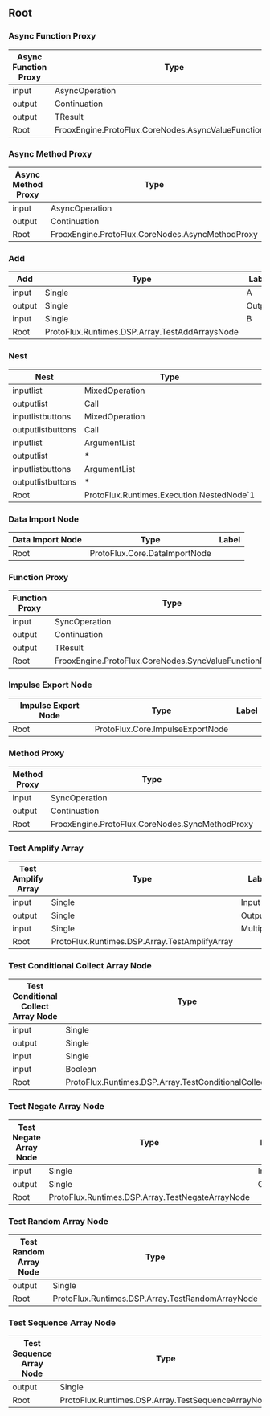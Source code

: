 <!-----------------------------------------------------------------------+
 ! This file has been generated using a script. Do not edit it manually. !
 ! Edit the individual node pages instead.                               !
 +----------------------------------------------------------------------->

## Root

### Async Function Proxy

<!-- embed:start:FrooxEngine.ProtoFlux.CoreNodes.AsyncValueFunctionProxy\`1 -->
<!-- ProtofluxNode:start -->
| Async Function Proxy | Type | Label |
| --- | ---- | ----- |
| input | AsyncOperation | * |
| output | Continuation | Next |
| output | TResult | Result |
| Root | FrooxEngine.ProtoFlux.CoreNodes.AsyncValueFunctionProxy\`1 |  |
<!-- ProtofluxNode:end -->
<!-- embed:end:FrooxEngine.ProtoFlux.CoreNodes.AsyncValueFunctionProxy\`1 -->


### Async Method Proxy

<!-- embed:start:FrooxEngine.ProtoFlux.CoreNodes.AsyncMethodProxy -->
<!-- ProtofluxNode:start -->
| Async Method Proxy | Type | Label |
| --- | ---- | ----- |
| input | AsyncOperation | * |
| output | Continuation | Next |
| Root | FrooxEngine.ProtoFlux.CoreNodes.AsyncMethodProxy |  |
<!-- ProtofluxNode:end -->
<!-- embed:end:FrooxEngine.ProtoFlux.CoreNodes.AsyncMethodProxy -->


### Add

<!-- embed:start:ProtoFlux.Runtimes.DSP.Array.TestAddArraysNode -->
<!-- ProtofluxNode:start -->
| Add | Type | Label |
| --- | ---- | ----- |
| input | Single | A |
| output | Single | Output |
| input | Single | B |
| Root | ProtoFlux.Runtimes.DSP.Array.TestAddArraysNode |  |
<!-- ProtofluxNode:end -->
<!-- embed:end:ProtoFlux.Runtimes.DSP.Array.TestAddArraysNode -->


### Nest

<!-- embed:start:ProtoFlux.Runtimes.Execution.NestedNode\`1 -->
<!-- ProtofluxNode:start -->
| Nest | Type | Label |
| --- | ---- | ----- |
| inputlist | MixedOperation | Operations |
| outputlist | Call | Impulses |
| inputlistbuttons | MixedOperation | Operations |
| outputlistbuttons | Call | Impulses |
| inputlist | ArgumentList | Inputs |
| outputlist | * | Outputs |
| inputlistbuttons | ArgumentList | Inputs |
| outputlistbuttons | * | Outputs |
| Root | ProtoFlux.Runtimes.Execution.NestedNode\`1 |  |
<!-- ProtofluxNode:end -->
<!-- embed:end:ProtoFlux.Runtimes.Execution.NestedNode\`1 -->


### Data Import Node

<!-- embed:start:ProtoFlux.Core.DataImportNode -->
<!-- ProtofluxNode:start -->
| Data Import Node | Type | Label |
| --- | ---- | ----- |
| Root | ProtoFlux.Core.DataImportNode |  |
<!-- ProtofluxNode:end -->
<!-- embed:end:ProtoFlux.Core.DataImportNode -->


### Function Proxy

<!-- embed:start:FrooxEngine.ProtoFlux.CoreNodes.SyncValueFunctionProxy\`1 -->
<!-- ProtofluxNode:start -->
| Function Proxy | Type | Label |
| --- | ---- | ----- |
| input | SyncOperation | * |
| output | Continuation | Next |
| output | TResult | Result |
| Root | FrooxEngine.ProtoFlux.CoreNodes.SyncValueFunctionProxy\`1 |  |
<!-- ProtofluxNode:end -->
<!-- embed:end:FrooxEngine.ProtoFlux.CoreNodes.SyncValueFunctionProxy\`1 -->


### Impulse Export Node

<!-- embed:start:ProtoFlux.Core.ImpulseExportNode -->
<!-- ProtofluxNode:start -->
| Impulse Export Node | Type | Label |
| --- | ---- | ----- |
| Root | ProtoFlux.Core.ImpulseExportNode |  |
<!-- ProtofluxNode:end -->
<!-- embed:end:ProtoFlux.Core.ImpulseExportNode -->


### Method Proxy

<!-- embed:start:FrooxEngine.ProtoFlux.CoreNodes.SyncMethodProxy -->
<!-- ProtofluxNode:start -->
| Method Proxy | Type | Label |
| --- | ---- | ----- |
| input | SyncOperation | * |
| output | Continuation | Next |
| Root | FrooxEngine.ProtoFlux.CoreNodes.SyncMethodProxy |  |
<!-- ProtofluxNode:end -->
<!-- embed:end:FrooxEngine.ProtoFlux.CoreNodes.SyncMethodProxy -->


### Test Amplify Array

<!-- embed:start:ProtoFlux.Runtimes.DSP.Array.TestAmplifyArray -->
<!-- ProtofluxNode:start -->
| Test Amplify Array | Type | Label |
| --- | ---- | ----- |
| input | Single | Input |
| output | Single | Output |
| input | Single | Multiplier |
| Root | ProtoFlux.Runtimes.DSP.Array.TestAmplifyArray |  |
<!-- ProtofluxNode:end -->
<!-- embed:end:ProtoFlux.Runtimes.DSP.Array.TestAmplifyArray -->


### Test Conditional Collect Array Node

<!-- embed:start:ProtoFlux.Runtimes.DSP.Array.TestConditionalCollectArrayNode -->
<!-- ProtofluxNode:start -->
| Test Conditional Collect Array Node | Type | Label |
| --- | ---- | ----- |
| input | Single | OnTrue |
| output | Single | Output |
| input | Single | OnFalse |
| input | Boolean | Condition |
| Root | ProtoFlux.Runtimes.DSP.Array.TestConditionalCollectArrayNode |  |
<!-- ProtofluxNode:end -->
<!-- embed:end:ProtoFlux.Runtimes.DSP.Array.TestConditionalCollectArrayNode -->


### Test Negate Array Node

<!-- embed:start:ProtoFlux.Runtimes.DSP.Array.TestNegateArrayNode -->
<!-- ProtofluxNode:start -->
| Test Negate Array Node | Type | Label |
| --- | ---- | ----- |
| input | Single | Input |
| output | Single | Output |
| Root | ProtoFlux.Runtimes.DSP.Array.TestNegateArrayNode |  |
<!-- ProtofluxNode:end -->
<!-- embed:end:ProtoFlux.Runtimes.DSP.Array.TestNegateArrayNode -->


### Test Random Array Node

<!-- embed:start:ProtoFlux.Runtimes.DSP.Array.TestRandomArrayNode -->
<!-- ProtofluxNode:start -->
| Test Random Array Node | Type | Label |
| --- | ---- | ----- |
| output | Single | Output |
| Root | ProtoFlux.Runtimes.DSP.Array.TestRandomArrayNode |  |
<!-- ProtofluxNode:end -->
<!-- embed:end:ProtoFlux.Runtimes.DSP.Array.TestRandomArrayNode -->


### Test Sequence Array Node

<!-- embed:start:ProtoFlux.Runtimes.DSP.Array.TestSequenceArrayNode -->
<!-- ProtofluxNode:start -->
| Test Sequence Array Node | Type | Label |
| --- | ---- | ----- |
| output | Single | Output |
| Root | ProtoFlux.Runtimes.DSP.Array.TestSequenceArrayNode |  |
<!-- ProtofluxNode:end -->
<!-- embed:end:ProtoFlux.Runtimes.DSP.Array.TestSequenceArrayNode -->


